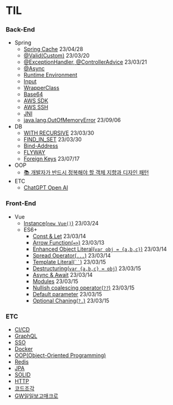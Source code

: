 # TIL
### Back-End
- Spring
  - [Spring Cache](https://github.com/KEJ94/TIL/blob/main/Spring/SpringCache.md) 23/04/28
  - [@Valid(Custom)](https://github.com/KEJ94/TIL/blob/main/Spring/Valid.md) 23/03/20
  - [@ExceptionHandler, @ControllerAdvice](https://github.com/KEJ94/TIL/blob/main/Spring/ControllerAdvice.md) 23/03/21
  - [@Async](https://github.com/KEJ94/TIL/blob/main/Spring/비동기_메서드.md)
  - [Runtime Environment](https://github.com/KEJ94/TIL/blob/main/Spring/실행.md)
  - [Input](https://github.com/KEJ94/TIL/blob/main/Spring/입력.md)
  - [WrapperClass](https://github.com/KEJ94/TIL/blob/main/Spring/WrapperClass.md)
  - [Base64](https://github.com/KEJ94/TIL/blob/main/Spring/Base64.md)
  - [AWS SDK](https://github.com/KEJ94/TIL/blob/main/Spring/Java_SDK.md)
  - [AWS SSH](https://github.com/KEJ94/TIL/blob/main/Spring/SSH_연결.md)
  - [JNI](https://github.com/KEJ94/TIL/blob/main/Spring/JNI.md)
  - [java.lang.OutOfMemoryError](https://github.com/KEJ94/TIL/blob/main/Spring/OutOfMemoryError.md) 23/09/06
- DB
  - [WITH RECURSIVE](https://github.com/KEJ94/TIL/blob/main/DB/재귀쿼리.md) 23/03/30
  - [FIND_IN_SET](https://github.com/KEJ94/TIL/blob/main/DB/FIND_IN_SET.md) 23/03/30
  - [Bind-Address](https://github.com/KEJ94/TIL/blob/main/DB/외부접속.md)
  - [FLYWAY](https://github.com/KEJ94/TIL/blob/main/DB/Flyway.md)
  - [Foreign Keys](https://github.com/KEJ94/TIL/blob/main/DB/ForeignKeys.md) 23/07/17
- OOP
  - [📚 개발자가 반드시 정복해야 할 객체 지향과 디자인 패턴](https://github.com/KEJ94/TIL/blob/main/OOP/개발자가-반드시-정복해야-할-객체-지향과-디자인-패턴.md)
- ETC
  - [ChatGPT Open AI](https://github.com/KEJ94/TIL/blob/main/Spring/ChatGPT.md)
### Front-End
- Vue
  - [Instance(```new Vue()```)](https://github.com/KEJ94/TIL/blob/main/Vue/Instance.md) 23/03/24    
  - ES6+
    - [Const & Let](https://github.com/KEJ94/TIL/blob/main/Vue/constlet.md) 23/03/14 
    - [Arrow Function(```=>```)](https://github.com/KEJ94/TIL/blob/main/Vue/arrowfunction.md) 23/03/13 
    - [Enhanced Object Literal(```var obj = {a,b,c}```)](https://github.com/KEJ94/TIL/blob/main/Vue/enhanced_object_literal.md) 23/03/14  
    - [Spread Operator(```...```)](https://github.com/KEJ94/TIL/blob/main/Vue/spread_operator.md) 23/03/14  
    - [Template Literal(``` `` ```)](https://github.com/KEJ94/TIL/blob/main/Vue/template_literal.md) 23/03/15  
    - [Destructuring(```var {a,b,c} = obj```)](https://github.com/KEJ94/TIL/blob/main/Vue/destructuring.md) 23/03/15  
    - [Async & Await](https://github.com/KEJ94/TIL/blob/main/Vue/asyncawait.md) 23/03/14 
    - [Modules](https://github.com/KEJ94/TIL/blob/main/Vue/modules.md) 23/03/15 
    - [Nullish coalescing operator(```??```)](https://github.com/KEJ94/TIL/blob/main/Vue/nullish_coalescing_operator.md) 23/03/15 
    - [Default parameter](https://github.com/KEJ94/TIL/blob/main/Vue/default_parameter.md) 23/03/15 
    - [Optional Chaning(```?.```)](https://github.com/KEJ94/TIL/blob/main/Vue/optional_chaning.md) 23/03/15 
### ETC
- [CI/CD](https://github.com/KEJ94/TIL/blob/main/ETC/CI_CD.md)
- [GraphQL](https://github.com/KEJ94/TIL/blob/main/ETC/GraphQL.md)
- [SSO](https://github.com/KEJ94/TIL/blob/main/ETC/SSO.md)
- [Docker](https://github.com/KEJ94/TIL/blob/main/ETC/Docker.md)  
- [OOP(Object-Oriented Programming)](https://github.com/KEJ94/TIL/blob/main/ETC/객체지향_프로그래밍.md)
- [Redis](https://github.com/KEJ94/TIL/blob/main/ETC/Redis.md)
- [JPA](https://github.com/KEJ94/TIL/blob/main/ETC/JPA.md)
- [SOLID](https://github.com/KEJ94/TIL/blob/main/ETC/SOLID.md)
- [HTTP](https://github.com/KEJ94/TIL/blob/main/ETC/HTTP.md)
- [코드조각](https://github.com/KEJ94/TIL/blob/main/ETC/Code.md)
- [GW일일보고매크로](https://github.com/KEJ94/TIL/blob/main/ETC/일일보고.md)
